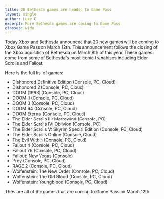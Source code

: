 ```yaml
---
title: 20 Bethesda games are headed to Game Pass
layout: single
author: Luke C
excerpt: More Bethesda games are coming to Game Pass
classes: wide
---
```


Today Xbox and Bethesda announced that 20 new games will be coming to Xbox Game Pass on March 12th. This announcement follows the closing of the Xbox aquisition of Bethesda on March 8th of this year. These games come from some of Bethesda's most iconic franchises including Elder Scrolls and Fallout.

Here is the full list of games:

* Dishonored Definitive Edition (Console, PC, Cloud)
* Dishonored 2 (Console, PC, Cloud)
* DOOM (1993) (Console, PC, Cloud)
* DOOM II (Console, PC, Cloud)
* DOOM 3 (Console, PC, Cloud)
* DOOM 64 (Console, PC, Cloud)
* DOOM Eternal (Console, PC, Cloud)
* The Elder Scrolls III: Morrowind (Console, PC)
* The Elder Scrolls IV: Oblivion (Console, PC)
* The Elder Scrolls V: Skyrim Special Edition (Console, PC, Cloud)
* The Elder Scrolls Online (Console, Cloud)
* The Evil Within (Console, PC, Cloud)
* Fallout 4 (Console, PC, Cloud)
* Fallout 76 (Console, PC, Cloud)
* Fallout: New Vegas (Console)
* Prey (Console, PC, Cloud)
* RAGE 2 (Console, PC, Cloud)
* Wolfenstein: The New Order (Console, PC, Cloud)
* Wolfenstein: The Old Blood (Console, PC, Cloud)
* Wolfenstein: Youngblood (Console, PC, Cloud)

Thes are all of the games that are coming to Game Pass on March 12th
